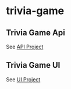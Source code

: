 # trivia-game

## Trivia Game Api
See [API Project](/Api/TriviaGame.Api)

## Trivia Game UI
See [UI Project](/UI)
